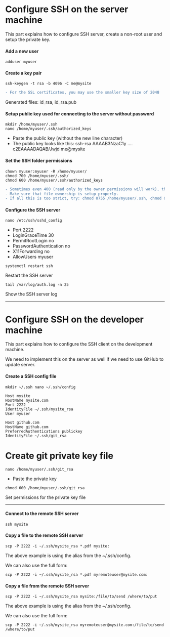 # Configure SSH on the server machine

This part explains how to configure SSH server, create a non-root user and setup the private key.

#### Add a new user

```console
adduser myuser
```

#### Create a key pair
```console
ssh-keygen -t rsa -b 4096 -C me@mysite
```

```diff
- For the SSL certificates, you may use the smaller key size of 2048
```

Generated files: id_rsa, id_rsa.pub

#### Setup public key used for connecting to the server without password

```console
mkdir /home/myuser/.ssh
nano /home/myuser/.ssh/authorized_keys
```

* Paste the public key (without the new line character)
* The public key looks like this: ssh-rsa AAAAB3NzaC1y .... c2EAAAADAQAB/Jwjd me@mysite

#### Set the SSH folder permissions

```console
chown myuser:myuser -R /home/myuser/
chmod 700 /home/myuser/.ssh/
chmod 600 /home/myuser/.ssh/authorized_keys
```

```diff
- Sometimes even 400 (read only by the owner permissions will work), this is as strict as we can get.
- Make sure that file ownership is setup properly.
- If all this is too strict, try: chmod 0755 /home/myuser/.ssh, chmod 0644 /home/myuser/.ssh/*
```

#### Configure the SSH server

```console
nano /etc/ssh/sshd_config
```

* Port 2222
* LoginGraceTime 30
* PermitRootLogin no
* PasswordAuthentication no
* X11Forwarding no
* AllowUsers myuser

```console
systemctl restart ssh
```

Restart the SSH server

```console
tail /var/log/auth.log -n 25
```

Show the SSH server log

***

# Configure SSH on the developer machine

This part explains how to configure the SSH client on the development machine.

We need to implement this on the server as well if we need to use GitHub to update server.

#### Create a SSH config file

```console
mkdir ~/.ssh nano ~/.ssh/config
```

```shell
Host mysite
HostName mysite.com
Port 2222
IdentityFile ~/.ssh/mysite_rsa
User myuser

Host github.com
HostName github.com
PreferredAuthentications publickey
IdentityFile ~/.ssh/git_rsa
```

# Create git private key file

```console
nano /home/myuser/.ssh/git_rsa
```

* Paste the private key

```console
chmod 600 /home/myuser/.ssh/git_rsa
```

Set permissions for the private key file

***

#### Connect to the remote SSH server

```console
ssh mysite
```

#### Copy a file to the remote SSH server

```console
scp -P 2222 -i ~/.ssh/mysite_rsa *.pdf mysite:
```

The above example is using the alias from the ~/.ssh/config.

We can also use the full form:

`scp -P 2222 -i ~/.ssh/mysite_rsa *.pdf myremoteuser@mysite.com:`

#### Copy a file from the remote SSH server
```console
scp -P 2222 -i ~/.ssh/mysite_rsa mysite:/file/to/send /where/to/put
```

The above example is using the alias from the ~/.ssh/config.

We can also use the full form:

`scp -P 2222 -i ~/.ssh/mysite_rsa myremoteuser@mysite.com:/file/to/send /where/to/put`
